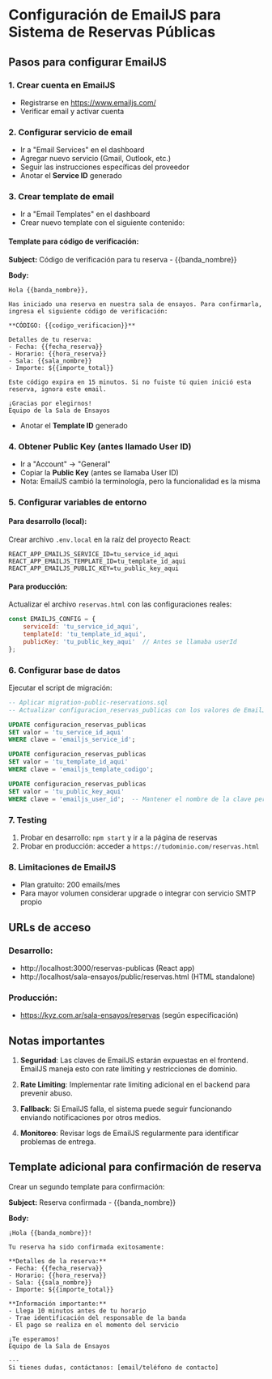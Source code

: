 # Configuración de EmailJS para Sistema de Reservas Públicas

## Pasos para configurar EmailJS

### 1. Crear cuenta en EmailJS
- Registrarse en https://www.emailjs.com/
- Verificar email y activar cuenta

### 2. Configurar servicio de email
- Ir a "Email Services" en el dashboard
- Agregar nuevo servicio (Gmail, Outlook, etc.)
- Seguir las instrucciones específicas del proveedor
- Anotar el **Service ID** generado

### 3. Crear template de email
- Ir a "Email Templates" en el dashboard
- Crear nuevo template con el siguiente contenido:

#### Template para código de verificación:
**Subject:** Código de verificación para tu reserva - {{banda_nombre}}

**Body:**
```
Hola {{banda_nombre}},

Has iniciado una reserva en nuestra sala de ensayos. Para confirmarla, ingresa el siguiente código de verificación:

**CÓDIGO: {{codigo_verificacion}}**

Detalles de tu reserva:
- Fecha: {{fecha_reserva}}
- Horario: {{hora_reserva}}
- Sala: {{sala_nombre}}
- Importe: ${{importe_total}}

Este código expira en 15 minutos. Si no fuiste tú quien inició esta reserva, ignora este email.

¡Gracias por elegirnos!
Equipo de la Sala de Ensayos
```

- Anotar el **Template ID** generado

### 4. Obtener Public Key (antes llamado User ID)
- Ir a "Account" → "General" 
- Copiar la **Public Key** (antes se llamaba User ID)
- Nota: EmailJS cambió la terminología, pero la funcionalidad es la misma

### 5. Configurar variables de entorno

#### Para desarrollo (local):
Crear archivo `.env.local` en la raíz del proyecto React:
```
REACT_APP_EMAILJS_SERVICE_ID=tu_service_id_aqui
REACT_APP_EMAILJS_TEMPLATE_ID=tu_template_id_aqui  
REACT_APP_EMAILJS_PUBLIC_KEY=tu_public_key_aqui
```

#### Para producción:
Actualizar el archivo `reservas.html` con las configuraciones reales:
```javascript
const EMAILJS_CONFIG = {
    serviceId: 'tu_service_id_aqui',
    templateId: 'tu_template_id_aqui', 
    publicKey: 'tu_public_key_aqui'  // Antes se llamaba userId
};
```

### 6. Configurar base de datos
Ejecutar el script de migración:
```sql
-- Aplicar migration-public-reservations.sql
-- Actualizar configuracion_reservas_publicas con los valores de EmailJS

UPDATE configuracion_reservas_publicas 
SET valor = 'tu_service_id_aqui' 
WHERE clave = 'emailjs_service_id';

UPDATE configuracion_reservas_publicas 
SET valor = 'tu_template_id_aqui' 
WHERE clave = 'emailjs_template_codigo';

UPDATE configuracion_reservas_publicas 
SET valor = 'tu_public_key_aqui' 
WHERE clave = 'emailjs_user_id';  -- Mantener el nombre de la clave pero usar public key
```

### 7. Testing
1. Probar en desarrollo: `npm start` y ir a la página de reservas
2. Probar en producción: acceder a `https://tudominio.com/reservas.html`

### 8. Limitaciones de EmailJS
- Plan gratuito: 200 emails/mes
- Para mayor volumen considerar upgrade o integrar con servicio SMTP propio

## URLs de acceso

### Desarrollo:
- http://localhost:3000/reservas-publicas (React app)
- http://localhost/sala-ensayos/public/reservas.html (HTML standalone)

### Producción:
- https://kyz.com.ar/sala-ensayos/reservas (según especificación)

## Notas importantes

1. **Seguridad**: Las claves de EmailJS estarán expuestas en el frontend. EmailJS maneja esto con rate limiting y restricciones de dominio.

2. **Rate Limiting**: Implementar rate limiting adicional en el backend para prevenir abuso.

3. **Fallback**: Si EmailJS falla, el sistema puede seguir funcionando enviando notificaciones por otros medios.

4. **Monitoreo**: Revisar logs de EmailJS regularmente para identificar problemas de entrega.

## Template adicional para confirmación de reserva

Crear un segundo template para confirmación:

**Subject:** Reserva confirmada - {{banda_nombre}}

**Body:**
```
¡Hola {{banda_nombre}}!

Tu reserva ha sido confirmada exitosamente:

**Detalles de la reserva:**
- Fecha: {{fecha_reserva}}
- Horario: {{hora_reserva}}
- Sala: {{sala_nombre}}
- Importe: ${{importe_total}}

**Información importante:**
- Llega 10 minutos antes de tu horario
- Trae identificación del responsable de la banda
- El pago se realiza en el momento del servicio

¡Te esperamos!
Equipo de la Sala de Ensayos

---
Si tienes dudas, contáctanos: [email/teléfono de contacto]
```